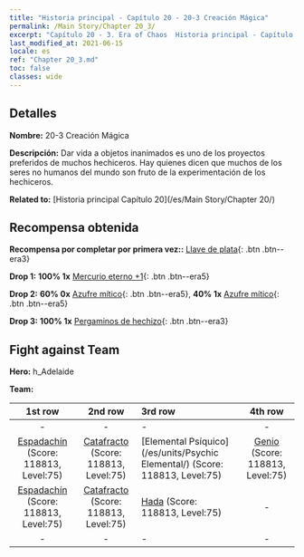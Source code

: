 ```yaml
---
title: "Historia principal - Capítulo 20 - 20-3 Creación Mágica"
permalink: /Main Story/Chapter 20_3/
excerpt: "Capítulo 20 - 3. Era of Chaos  Historia principal - Capítulo 20_3. 20-3 Creación Mágica"
last_modified_at: 2021-06-15
locale: es
ref: "Chapter 20_3.md"
toc: false
classes: wide
---
```


## Detalles

 **Nombre:** 20-3 Creación Mágica

 **Descripción:** Dar vida a objetos inanimados es uno de los proyectos preferidos de muchos hechiceros. Hay quienes dicen que muchos de los seres no humanos del mundo son fruto de la experimentación de los hechiceros.

 **Related to:** [Historia principal Capítulo 20](/es/Main Story/Chapter 20/)

## Recompensa obtenida

 **Recompensa por completar por primera vez::** [Llave de plata](/ItemsES/con_693/){: .btn .btn--era3}

 **Drop 1:** **100% 1x** [Mercurio eterno +1](/ItemsES/mat_70/){: .btn .btn--era5}

 **Drop 2:** **60% 0x** [Azufre mítico](/ItemsES/mat_64/){: .btn .btn--era5}, **40% 1x** [Azufre mítico](/ItemsES/mat_64/){: .btn .btn--era5}

 **Drop 3:** **100% 1x** [Pergaminos de hechizo](/ItemsES/con_694/){: .btn .btn--era3}


## Fight against Team
 **Hero:** h_Adelaide

 **Team:**


  | 1st row | 2nd row | 3rd row | 4th row |
  |:----:|:----:|:----|:----:|
  | - | - | - | - |
  | [Espadachín](/es/units/Swordsman/) (Score: 118813, Level:75)  | [Catafracto](/es/units/Cavalier/) (Score: 118813, Level:75)  | [Elemental Psíquico](/es/units/Psychic Elemental/) (Score: 118813, Level:75)  | [Genio](/es/units/Genie/) (Score: 118813, Level:75)  |
  | [Espadachín](/es/units/Swordsman/) (Score: 118813, Level:75)  | [Catafracto](/es/units/Cavalier/) (Score: 118813, Level:75)  | [Hada](/es/units/Sprite/) (Score: 118813, Level:75)  | - |
  | - | - | - | - |


